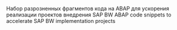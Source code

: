Набор разрозненных фрагментов кода на ABAP для ускорения реализации проектов внедрения SAP BW
ABAP code snippets to accelerate SAP BW implementation projects

